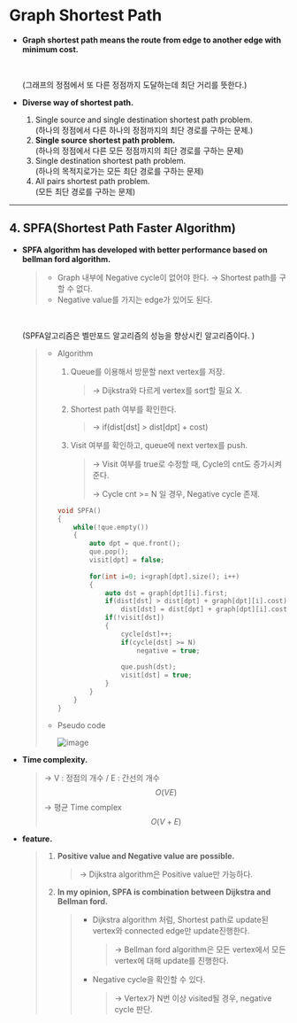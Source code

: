 # Graph Shortest Path

- **Graph shortest path means the route from edge to another edge with minimum cost.** 

  <br>

  (그래프의 정점에서 또 다른 정점까지 도달하는데 최단 거리를 뜻한다.)

- **Diverse way of shortest path.**

  1. Single source and single destination shortest path problem.
     <br>(하나의 정점에서 다른 하나의 정점까지의 최단 경로를 구하는 문제.)
  2. **Single source shortest path problem.**
     <br>(하나의 정점에서 다른 모든 정점까지의 최단 경로를 구하는 문제)
  3. Single destination shortest path problem.
     <br>(하나의 목적지로가는 모든 최단 경로를 구하는 문제)
  4. All pairs shortest path problem.
     <br>(모든 최단 경로를 구하는 문제)

------

## 4. SPFA(Shortest Path Faster Algorithm)

- **SPFA algorithm has developed with better performance based on bellman ford algorithm.**

  > * Graph 내부에 Negative cycle이 없어야 한다.
  >   → Shortest path를 구할 수 없다.
  > * Negative value를 가지는 edge가 있어도 된다.

  <br>

  (SPFA알고리즘은 벨만포드 알고리즘의 성능을 향상시킨 알고리즘이다. )

  > - Algorithm
  >
  >   1. Queue를 이용해서 방문할 next vertex를 저장.
  >
  >      > → Dijkstra와 다르게 vertex를 sort할 필요 X.
  >
  >   2. Shortest path 여부를 확인한다.
  >
  >      > → if(dist[dst] > dist[dpt] + cost)
  >
  >   3. Visit 여부를 확인하고, queue에 next vertex를 push.
  >
  >      > → Visit 여부를 true로 수정할 때, Cycle의 cnt도 증가시켜준다. 
  >      >
  >      > → Cycle cnt >= N 일 경우, Negative cycle 존재.
  >
  >   ```c++
  >   void SPFA()
  >   {
  >       while(!que.empty())
  >       {
  >           auto dpt = que.front();
  >           que.pop();
  >           visit[dpt] = false;
  >           
  >           for(int i=0; i<graph[dpt].size(); i++)
  >           {
  >               auto dst = graph[dpt][i].first;
  >               if(dist[dst] > dist[dpt] + graph[dpt][i].cost)
  >                   dist[dst] = dist[dpt] + graph[dpt][i].cost;
  >               if(!visit[dst])
  >               {
  >                   cycle[dst]++;
  >                   if(cycle[dst] >= N)
  >                       negative = true;
  >                   
  >                   que.push(dst);
  >                   visit[dst] = true;
  >               }
  >           }
  >       }
  >   }
  >   ```
  >
  > - Pseudo code
  >
  >   ![image](https://user-images.githubusercontent.com/23169707/54745938-3d1bdc80-4c0e-11e9-83bb-f8427ea3988e.png)

- **Time complexity.**

  > → V : 정점의 개수 / E : 간선의 개수
  > $$
  > O(VE)
  > $$
  > → 평균 Time complex
  > $$
  > O(V+E)
  > $$
  >

- **feature.**

  > 1. **Positive value and Negative value are possible.**
  >
  >    > → Dijkstra algorithm은 Positive value만 가능하다.
  >
  > 2. **In my opinion, SPFA is combination between Dijkstra and Bellman ford.**
  >
  >    > * Dijkstra algorithm 처럼, Shortest path로 update된 vertex와 connected edge만 update진행한다.
  >    >
  >    >   > → Bellman ford algorithm은 모든 vertex에서 모든 vertex에 대해 update를 진행한다.
  >    >
  >    > * Negative cycle을 확인할 수 있다.
  >    >
  >    >   > → Vertex가 N번 이상 visited될 경우, negative cycle 판단.


